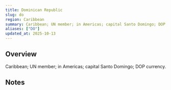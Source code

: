 ```yaml
---
title: Dominican Republic
slug: do
region: Caribbean
summary: Caribbean; UN member; in Americas; capital Santo Domingo; DOP currency.
aliases: ["DO"]
updated_at: 2025-10-13
---
```


## Overview

Caribbean; UN member; in Americas; capital Santo Domingo; DOP currency.

## Notes

<!-- Add your first note below -->

